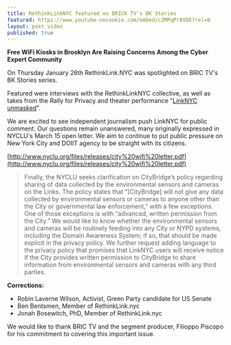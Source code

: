 ```yaml
---
title: RethinkLinkNYC featured on BRICK TV's BK Stories 
featured: https://www.youtube-nocookie.com/embed/c2MPqPr8VDE?rel=0
layout: post_video
published: true
---
```



**Free WiFi Kiosks in Brooklyn Are Raising Concerns Among the Cyber Expert Community**

On Thursday January 26th  RethinkLink.NYC was spotlighted on BRIC TV's BK Stories series.

Featured were interviews with the RethinkLinkNYC collective, as well as takes from the Rally for Privacy and theater performance "[LinkNYC unmasked]( http://rethinklink.nyc/2017/01/12/rally-for-privacy.html)".

We are excited to see independent journalism push LinkNYC for public
comment.  Our questions remain unanswered, many originally expressed
in NYCLU's March 15 open letter. We aim to continue to put public pressure on New York City and DOIIT agency to be straight with its citizens. 

[http://www.nyclu.org/files/releases/city%20wifi%20letter.pdf](http://www.nyclu.org/files/releases/city%20wifi%20letter.pdf)

> Finally, the NYCLU seeks clarification on CityBridge’s policy regarding sharing of data
> collected by the environmental sensors and cameras on the Links. The policy states that
> “[CityBridge] will not give any data collected by environmental sensors or cameras to anyone
> other than the City or governmental law enforcement,” with a few exceptions. One of those
> exceptions is with “advanced, written permission from the City.” We would like to know
> whether the environmental sensors and cameras will be routinely feeding into any City or NYPD
> systems, including the Domain Awareness System; if so, that should be made explicit in the
> privacy policy. We further request adding language to the privacy policy that promises that
> LinkNYC users will receive notice if the City provides written permission to CityBridge to share
> information from environmental sensors and cameras with any third parties. 

<p/>

**Corrections:**

- Robin Laverne Wilson, Activist, Green Party candidate for US Senate
- Ben Bentsmen, Member of RethinkLink.nyc
- Jonah Bosewitch, PhD, Member of RethinkLink.nyc


We would like to thank BRIC TV and the segment producer, Filioppo Piscopo for his commitment to covering this important issue.




